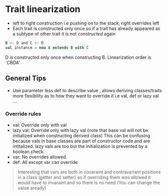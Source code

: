 # Trait linearization
* left to right construction i.e pushing on to the stack, right overrides left
* Each trait is constructed only once so if a trait has already appeared as a subtype of other trait it is not *constructed* again
```scala
B <: D and C <: D
val instance = new A extends B with C
```
D is constructed only once when constructing B. Linearization order is `CBDA' 

## General Tips
* Use parameter less def to describe value , allows deriving classes/traits more flexibility as to how they want to override it i.e val, def or lazy val ...

### Override rules
* val: Override only with val
* lazy val: Override only with lazy val (note that base val will not be initialized when constructing derived class)
This can be confusing because vals in base classes are part of constructor code and are intitalized. lazy vals are too but the initialization is prevented by a boolean check.
* var: No overrides allowed.
* def: All except var can override

> Interesting that vars are both in covaraint and contravariant positions in a class (getter and setter) so if overriding them was allowed it would have to invaraint and so there is no need (You can change the value aready)
